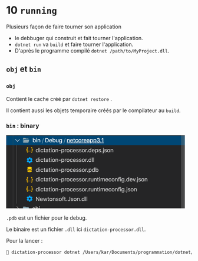 # 10 `running`

Plusieurs façon de faire tourner son application 

- le debbuger qui construit et fait tourner l'application.
- `dotnet run` va `build` et faire tourner l'application.
- D'après le programme compilé `dotnet /path/to/MyProject.dll`.



## `obj` et `bin`

### `obj`

Contient le cache créé par `dotnet restore` .

Il contient aussi les objets temporaire créés par le compilateur au `build`.

 

### `bin` : binary

<img src="assets/Screenshot 2020-10-19 at 16.08.17.png" alt="Screenshot 2020-10-19 at 16.08.17" style="zoom:50%;" />

`.pdb` est un fichier pour le debug.

Le binaire est un fichier `.dll` ici `dictation-processor.dll`.

Pour la lancer :

```bash
🦄 dictation-processor dotnet /Users/kar/Documents/programmation/dotnet/dotnet-mac/dictation-processor/bin/Debug/netcoreapp3.1/dictation-processor.dll
```

